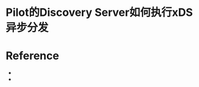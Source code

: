 # Pilot的Discovery Server如何执行xDS异步分发







# Reference
- [](https://www.luozhiyun.com/archives/408)
- [](https://blog.csdn.net/qq_40378034/article/details/131879232)